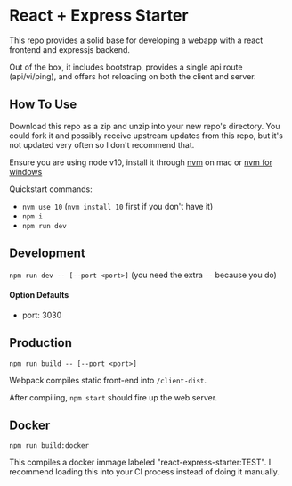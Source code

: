 # React + Express Starter
This repo provides a solid base for developing a webapp with a react frontend and expressjs backend.

Out of the box, it includes bootstrap, provides a single api route (api/vi/ping), and offers hot reloading on both 
the client and server. 

## How To Use
Download this repo as a zip and unzip into your new repo's directory. You could fork it and possibly receive upstream 
updates from this repo, but it's not updated very often so I don't recommend that.

Ensure you are using node v10, install it through [nvm](https://github.com/creationix/nvm) on mac or [nvm for windows](https://github.com/coreybutler/nvm-windows)

Quickstart commands:
- `nvm use 10` (`nvm install 10` first if you don't have it)
- `npm i`
- `npm run dev`

## Development

`npm run dev -- [--port <port>]` (you need the extra `--` because you do)

#### Option Defaults

- port: 3030

## Production

`npm run build -- [--port <port>]`

Webpack compiles static front-end into `/client-dist`.

After compiling, `npm start` should fire up the web server.

## Docker

`npm run build:docker`

This compiles a docker immage labeled "react-express-starter:TEST". I recommend loading this into your CI process instead of doing it manually.
